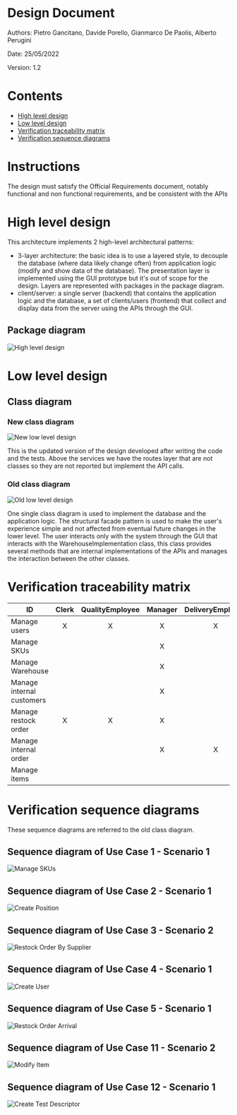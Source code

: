 # Design Document 


Authors: Pietro Gancitano, Davide Porello, Gianmarco De Paolis, Alberto Perugini

Date: 25/05/2022

Version: 1.2


# Contents

- [High level design](#package-diagram)
- [Low level design](#class-diagram)
- [Verification traceability matrix](#verification-traceability-matrix)
- [Verification sequence diagrams](#verification-sequence-diagrams)

# Instructions

The design must satisfy the Official Requirements document, notably functional and non functional requirements, and be consistent with the APIs


# High level design 

This architecture implements 2 high-level architectural patterns:
- 3-layer architecture: the basic idea is to use a layered style, to decouple the database (where data likely change often) from application logic (modify and show data of the database). The presentation layer is implemented using the GUI prototype but it's out of scope for the design. Layers are represented with packages in the package diagram.
- client/server: a single server (backend) that contains the application logic and the database, a set of clients/users (frontend) that 
collect and display data from the server using the APIs through the GUI.

## Package diagram
![High level design](Resources/HighLevelDesign.jpg "High level design")


# Low level design

## Class diagram

### New class diagram
![New low level design](Resources/LowLevelDesign.jpg "New low level design")

This is the updated version of the design developed after writing the code and the tests. Above the services we have the routes layer that are not classes so they are not reported but implement the API calls.

### Old class diagram

![Old low level design](Resources/oldlowleveldesign.jpg "New low level design")

One single class diagram is used to implement the database and the application logic. The structural facade pattern is used to make the user's experience simple and not affected from eventual future changes in the lower level. The user interacts only with the system through the GUI that interacts with the WarehouseImplementation class, this class provides several methods that are internal implementations of the APIs and manages the interaction between the other classes.


# Verification traceability matrix

| ID  | Clerk | QualityEmployee | Manager | DeliveryEmployee | InternalCustomer |  Supplier | InternalOrder | RestockOrder | Item | ReturnOrder | SKU | Position | SKUItem | TestResult | TestDescriptor |
| --- | :------: | :------: | :------: | :------: | :------: | :------: | :------: | :------: | :------: |  :------: | :------: | :------: | :------: | :------: | :------: |
| Manage users |X|X|X|X|X|X|X| | | | | | | | |
| Manage SKUs |   |   | X |   |   |   |   |   |   |   | X |   | X |   | X |
| Manage Warehouse |   |   | X |   |   |   |   |   |   |   |   | X |   | X |   |
| Manage internal customers |   |   | X |   | X |   |   |   |   |   |   |   |   |   |   |  
| Manage restock order | X | X | X |   |   | X |   | X | X | X | X | X |   |
| Manage internal order |   |   | X | X | X | X | X |   |   |   | X | X | X |   |   |
| Manage items |   |   |   |   |   | X |   |   | X |   |   |   |   |   |   |




# Verification sequence diagrams 

These sequence diagrams are referred to the old class diagram.

## Sequence diagram of Use Case 1 - Scenario 1
![Manage SKUs](Resources/ManageSKUs.png "Manage SKUs")
## Sequence diagram of Use Case 2 - Scenario 1
![Create Position](Resources/CreatePosition.png "Create Position")
## Sequence diagram of Use Case 3 - Scenario 2
![Restock Order By Supplier](Resources/RestockOrder.png "Restock Order By Supplier")
## Sequence diagram of Use Case 4 - Scenario 1
![Create User](Resources/sequence_use_case_4.png "Create User")
## Sequence diagram of Use Case 5 - Scenario 1
![Restock Order Arrival](Resources/sequence_use_case_5.png "Restock Order Arrival")
## Sequence diagram of Use Case 11 - Scenario 2
![Modify Item](Resources/modifyItem.png "Modify Item")
## Sequence diagram of Use Case 12 - Scenario 1
![Create Test Descriptor](Resources/createTestDescriptor.png "Create Test Descriptor")
